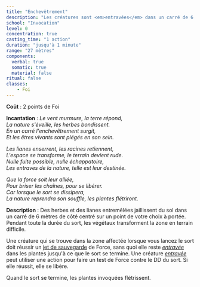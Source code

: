```yaml
---
title: "Enchevêtrement"
description: "Les créatures sont <em>entravées</em> dans un carré de 6 mètres."
school: "Invocation"
level: 0
concentration: true
casting_time: "1 action"
duration: "jusqu'à 1 minute"
range: "27 mètres"
components:
  verbal: true
  somatic: true
  material: false
ritual: false
classes:
    - Foi
---
```

**Coût** : 2 points de Foi  

**Incantation** : *Le vent murmure, la terre répond,*   
*La nature s'éveille, les herbes bondissent.*  
*En un carré l'enchevêtrement surgit,*   
*Et les êtres vivants sont piégés en son sein.*   

*Les lianes enserrent, les racines retiennent,*   
*L'espace se transforme, le terrain devient rude.*   
*Nulle fuite possible, nulle échappatoire,*   
*Les entraves de la nature, telle est leur destinée.*   

*Que la force soit leur alliée,*   
*Pour briser les chaînes, pour se libérer.*   
*Car lorsque le sort se dissipera,*   
*La nature reprendra son souffle, les plantes flétriront.*   

**Description** : Des herbes et des lianes entremêlées jaillissent du sol dans un carré de 6 mètres de côté centré sur un point de votre choix à portée. Pendant toute la durée du sort, les végétaux transforment la zone en terrain difficile.

Une créature qui se trouve dans la zone affectée lorsque vous lancez le sort doit réussir un [jet de sauvegarde](/utiliser-les-caracteristiques/#jets-de-sauvegarde) de Force, sans quoi elle reste [_entravée_](/gerer-la-sante-du-personnage/#entrave) dans les plantes jusqu'à ce que le sort se termine. Une créature [_entravée_](/gerer-la-sante-du-personnage/#entrave) peut utiliser une action pour faire un test de Force contre le DD du sort. Si elle réussit, elle se libère.

Quand le sort se termine, les plantes invoquées flétrissent.
